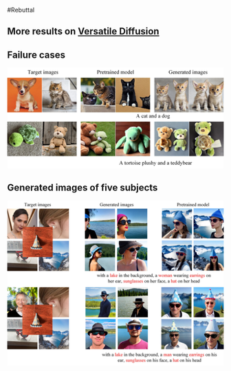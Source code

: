 #Rebuttal
## More results on [Versatile Diffusion](https://arxiv.org/abs/2211.08332)

## Failure cases

![image](https://github.com/anonymouscones/anonymous/blob/main/assets/failure_cases.jpg)

## Generated images of five subjects

![image](https://github.com/anonymouscones/anonymous/blob/main/assets/five_subjects.jpg)

